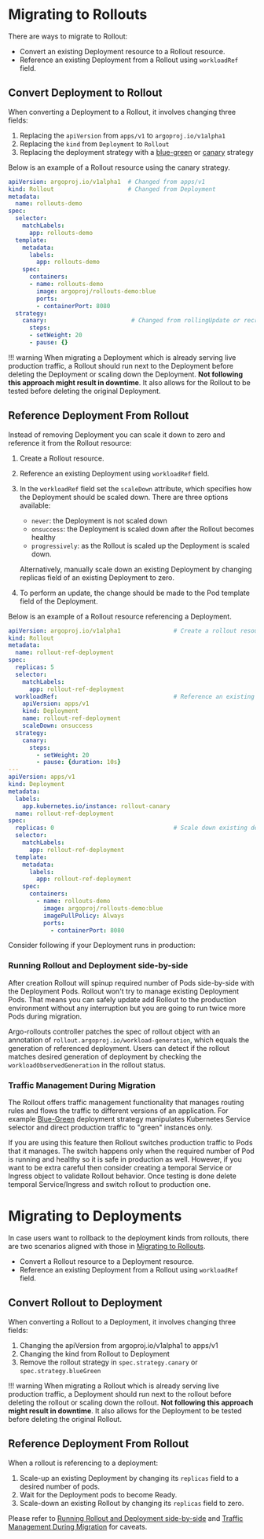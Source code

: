 # Migrating to Rollouts

There are ways to migrate to Rollout:

* Convert an existing Deployment resource to a Rollout resource.
* Reference an existing Deployment from a Rollout using `workloadRef` field.

## Convert Deployment to Rollout

When converting a Deployment to a Rollout, it involves changing three fields:

1. Replacing the `apiVersion` from `apps/v1` to `argoproj.io/v1alpha1`
1. Replacing the `kind` from `Deployment` to `Rollout`
1. Replacing the deployment strategy with a [blue-green](features/bluegreen.md) or [canary](features/canary.md) strategy

Below is an example of a Rollout resource using the canary strategy.

```yaml
apiVersion: argoproj.io/v1alpha1  # Changed from apps/v1
kind: Rollout                     # Changed from Deployment
metadata:
  name: rollouts-demo
spec:
  selector:
    matchLabels:
      app: rollouts-demo
  template:
    metadata:
      labels:
        app: rollouts-demo
    spec:
      containers:
      - name: rollouts-demo
        image: argoproj/rollouts-demo:blue
        ports:
        - containerPort: 8080
  strategy:
    canary:                        # Changed from rollingUpdate or recreate
      steps:
      - setWeight: 20
      - pause: {}
```

!!! warning
    When migrating a Deployment which is already serving live production traffic, a Rollout should
    run next to the Deployment before deleting the Deployment or scaling down the Deployment.
    **Not following this approach might result in downtime**. It also allows for the Rollout to be
    tested before deleting the original Deployment.


## Reference Deployment From Rollout

Instead of removing Deployment you can scale it down to zero and reference it from the Rollout resource:

1. Create a Rollout resource.
1. Reference an existing Deployment using `workloadRef` field.
1. In the `workloadRef` field set the `scaleDown` attribute, which specifies how the Deployment should be scaled down. There are three options available:
   * `never`: the Deployment is not scaled down
   * `onsuccess`: the Deployment is scaled down after the Rollout becomes healthy
   * `progressively`: as the Rollout is scaled up the Deployment is scaled down.

   Alternatively, manually scale down an existing Deployment by changing replicas field of an existing Deployment to zero.
1. To perform an update, the change should be made to the Pod template field of the Deployment.

Below is an example of a Rollout resource referencing a Deployment.

```yaml
apiVersion: argoproj.io/v1alpha1               # Create a rollout resource
kind: Rollout
metadata:
  name: rollout-ref-deployment
spec:
  replicas: 5
  selector:
    matchLabels:
      app: rollout-ref-deployment
  workloadRef:                                 # Reference an existing Deployment using workloadRef field
    apiVersion: apps/v1
    kind: Deployment
    name: rollout-ref-deployment
    scaleDown: onsuccess
  strategy:
    canary:
      steps:
        - setWeight: 20
        - pause: {duration: 10s}
---
apiVersion: apps/v1
kind: Deployment
metadata:
  labels:
    app.kubernetes.io/instance: rollout-canary
  name: rollout-ref-deployment
spec:
  replicas: 0                                  # Scale down existing deployment
  selector:
    matchLabels:
      app: rollout-ref-deployment
  template:
    metadata:
      labels:
        app: rollout-ref-deployment
    spec:
      containers:
        - name: rollouts-demo
          image: argoproj/rollouts-demo:blue
          imagePullPolicy: Always
          ports:
            - containerPort: 8080
```

Consider following if your Deployment runs in production:

### Running Rollout and Deployment side-by-side

After creation Rollout will spinup required number of Pods side-by-side with the Deployment Pods.
Rollout won't try to manage existing Deployment Pods. That means you can safely update add Rollout
to the production environment without any interruption but you are going to run twice more Pods during migration.

Argo-rollouts controller patches the spec of rollout object with an annotation of `rollout.argoproj.io/workload-generation`, which equals the generation of referenced deployment. Users can detect if the rollout matches desired generation of deployment by checking the `workloadObservedGeneration` in the rollout status.

### Traffic Management During Migration

The Rollout offers traffic management functionality that manages routing rules and flows the traffic to different
versions of an application. For example [Blue-Green](features/bluegreen.md) deployment strategy manipulates
Kubernetes Service selector and direct production traffic to "green" instances only.

If you are using this feature then Rollout switches production traffic to Pods that it manages. The switch happens
only when the required number of Pod is running and healthy so it is safe in production as well. However, if you
want to be extra careful then consider creating a temporal Service or Ingress object to validate Rollout behavior.
Once testing is done delete temporal Service/Ingress and switch rollout to production one.

# Migrating to Deployments

In case users want to rollback to the deployment kinds from rollouts, there are two scenarios aligned with those in [Migrating to Rollouts](#migrating-to-rollouts).

* Convert a Rollout resource to a Deployment resource.
* Reference an existing Deployment from a Rollout using `workloadRef` field.

## Convert Rollout to Deployment

When converting a Rollout to a Deployment, it involves changing three fields:

1. Changing the apiVersion from  argoproj.io/v1alpha1 to apps/v1
1. Changing the kind from Rollout to Deployment
1. Remove the rollout strategy in `spec.strategy.canary` or ``spec.strategy.blueGreen``


!!! warning
    When migrating a Rollout which is already serving live production traffic, a Deployment should
    run next to the rollout before deleting the rollout or scaling down the rollout.
    **Not following this approach might result in downtime**. It also allows for the Deployment to be
    tested before deleting the original Rollout.

## Reference Deployment From Rollout

When a rollout is referencing to a deployment:

1. Scale-up an existing Deployment by changing its `replicas` field to a desired number of pods.
1. Wait for the Deployment pods to become Ready.
1. Scale-down an existing Rollout by changing its `replicas` field to zero.

Please refer to [Running Rollout and Deployment side-by-side](#running-rollout-and-deployment-side-by-side) and [Traffic Management During Migration](#traffic-management-during-migration) for caveats.
